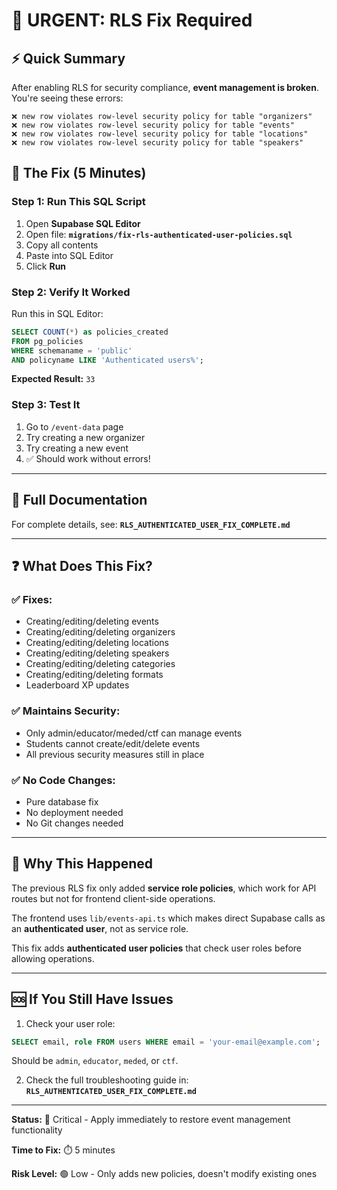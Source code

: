 # 🚨 URGENT: RLS Fix Required

## ⚡ Quick Summary

After enabling RLS for security compliance, **event management is broken**. You're seeing these errors:

```
❌ new row violates row-level security policy for table "organizers"
❌ new row violates row-level security policy for table "events"
❌ new row violates row-level security policy for table "locations"
❌ new row violates row-level security policy for table "speakers"
```

## 🔧 The Fix (5 Minutes)

### Step 1: Run This SQL Script

1. Open **Supabase SQL Editor**
2. Open file: **`migrations/fix-rls-authenticated-user-policies.sql`**
3. Copy all contents
4. Paste into SQL Editor
5. Click **Run**

### Step 2: Verify It Worked

Run this in SQL Editor:

```sql
SELECT COUNT(*) as policies_created 
FROM pg_policies 
WHERE schemaname = 'public' 
AND policyname LIKE 'Authenticated users%';
```

**Expected Result:** `33`

### Step 3: Test It

1. Go to `/event-data` page
2. Try creating a new organizer
3. Try creating a new event
4. ✅ Should work without errors!

---

## 📖 Full Documentation

For complete details, see: **`RLS_AUTHENTICATED_USER_FIX_COMPLETE.md`**

---

## ❓ What Does This Fix?

### ✅ Fixes:
- Creating/editing/deleting events
- Creating/editing/deleting organizers
- Creating/editing/deleting locations
- Creating/editing/deleting speakers
- Creating/editing/deleting categories
- Creating/editing/deleting formats
- Leaderboard XP updates

### ✅ Maintains Security:
- Only admin/educator/meded/ctf can manage events
- Students cannot create/edit/delete events
- All previous security measures still in place

### ✅ No Code Changes:
- Pure database fix
- No deployment needed
- No Git changes needed

---

## 🎯 Why This Happened

The previous RLS fix only added **service role policies**, which work for API routes but not for frontend client-side operations.

The frontend uses `lib/events-api.ts` which makes direct Supabase calls as an **authenticated user**, not as service role.

This fix adds **authenticated user policies** that check user roles before allowing operations.

---

## 🆘 If You Still Have Issues

1. Check your user role:
```sql
SELECT email, role FROM users WHERE email = 'your-email@example.com';
```
Should be `admin`, `educator`, `meded`, or `ctf`.

2. Check the full troubleshooting guide in: **`RLS_AUTHENTICATED_USER_FIX_COMPLETE.md`**

---

**Status:** 🔴 Critical - Apply immediately to restore event management functionality

**Time to Fix:** ⏱️ 5 minutes

**Risk Level:** 🟢 Low - Only adds new policies, doesn't modify existing ones




